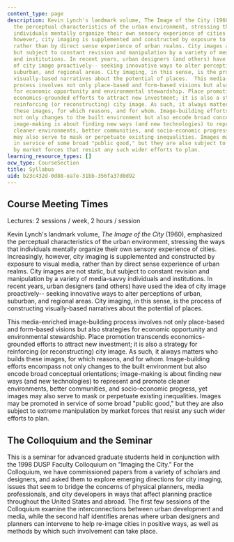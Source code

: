 ```yaml
---
content_type: page
description: Kevin Lynch's landmark volume, The Image of the City (1960), emphasized
  the perceptual characteristics of the urban environment, stressing the ways that
  individuals mentally organize their own sensory experience of cities. Increasingly,
  however, city imaging is supplemented and constructed by exposure to visual media,
  rather than by direct sense experience of urban realms. City images are not static,
  but subject to constant revision and manipulation by a variety of media-savvy individuals
  and institutions. In recent years, urban designers (and others) have used the idea
  of city image proactively-- seeking innovative ways to alter perceptions of urban,
  suburban, and regional areas. City imaging, in this sense, is the process of constructing
  visually-based narratives about the potential of places.  This media-enriched image-building
  process involves not only place-based and form-based visions but also strategies
  for economic opportunity and environmental stewardship. Place promotion transcends
  economics-grounded efforts to attract new investment; it is also a strategy for
  reinforcing (or reconstructing) city image. As such, it always matters who builds
  these images, for which reasons, and for whom. Image-building efforts encompass
  not only changes to the built environment but also encode broad conceptual orientations;
  image-making is about finding new ways (and new technologies) to represent and promote
  cleaner environments, better communities, and socio-economic progress, yet images
  may also serve to mask or perpetuate existing inequalities. Images may be promoted
  in service of some broad "public good," but they are also subject to extreme manipulation
  by market forces that resist any such wider efforts to plan.
learning_resource_types: []
ocw_type: CourseSection
title: Syllabus
uid: b23c432d-0d88-ea7e-31bb-356fa37d0d92
---
```


Course Meeting Times
--------------------

Lectures: 2 sessions / week, 2 hours / session

Kevin Lynch's landmark volume, _The Image of the City_ (1960), emphasized the perceptual characteristics of the urban environment, stressing the ways that individuals mentally organize their own sensory experience of cities. Increasingly, however, city imaging is supplemented and constructed by exposure to visual media, rather than by direct sense experience of urban realms. City images are not static, but subject to constant revision and manipulation by a variety of media-savvy individuals and institutions. In recent years, urban designers (and others) have used the idea of city image proactively-- seeking innovative ways to alter perceptions of urban, suburban, and regional areas. City imaging, in this sense, is the process of constructing visually-based narratives about the potential of places.

This media-enriched image-building process involves not only place-based and form-based visions but also strategies for economic opportunity and environmental stewardship. Place promotion transcends economics-grounded efforts to attract new investment; it is also a strategy for reinforcing (or reconstructing) city image. As such, it always matters who builds these images, for which reasons, and for whom. Image-building efforts encompass not only changes to the built environment but also encode broad conceptual orientations; image-making is about finding new ways (and new technologies) to represent and promote cleaner environments, better communities, and socio-economic progress, yet images may also serve to mask or perpetuate existing inequalities. Images may be promoted in service of some broad "public good," but they are also subject to extreme manipulation by market forces that resist any such wider efforts to plan.

The Colloquium and the Seminar
------------------------------

This is a seminar for advanced graduate students held in conjunction with the 1998 DUSP Faculty Colloquium on "Imaging the City." For the Colloquium, we have commissioned papers from a variety of scholars and designers, and asked them to explore emerging directions for city imaging, issues that seem to bridge the concerns of physical planners, media professionals, and city developers in ways that affect planning practice throughout the United States and abroad. The first few sessions of the Colloquium examine the interconnections between urban development and media, while the second half identifies arenas where urban designers and planners can intervene to help re-image cities in positive ways, as well as methods by which such involvement can take place.